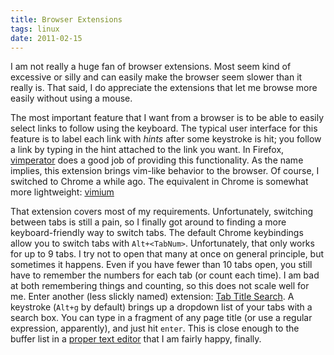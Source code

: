 ```yaml
---
title: Browser Extensions
tags: linux
date: 2011-02-15
---
```


I am not really a huge fan of browser extensions.  Most seem kind of
excessive or silly and can easily make the browser seem slower than it
really is.  That said, I do appreciate the extensions that let me
browse more easily without using a mouse.

The most important feature that I want from a browser is to be able to
easily select links to follow using the keyboard.  The typical user
interface for this feature is to label each link with _hints_ after
some keystroke is hit; you follow a link by typing in the hint
attached to the link you want.  In Firefox,
[vimperator](http://vimperator.org/vimperator "vimperator") does a
good job of providing this functionality.  As the name implies, this
extension brings vim-like behavior to the browser.  Of course, I
switched to Chrome a while ago.  The equivalent in Chrome is somewhat
more lightweight:
[vimium](https://chrome.google.com/extensions/detail/dbepggeogbaibhgnhhndojpepiihcmeb
"vimium")

That extension covers most of my requirements.  Unfortunately,
switching between tabs is still a pain, so I finally got around to
finding a more keyboard-friendly way to switch tabs.  The default
Chrome keybindings allow you to switch tabs with `Alt+<TabNum>`.
Unfortunately, that only works for up to 9 tabs.  I try not to open
that many at once on general principle, but sometimes it happens.
Even if you have fewer than 10 tabs open, you still have to remember
the numbers for each tab (or count each time).  I am bad at both
remembering things and counting, so this does not scale well for me.
Enter another (less slickly named) extension:
[Tab Title Search](https://chrome.google.com/extensions/detail/fbgmfenfjogaoibifpgolehkibnfalgn?hl=en
"Tab Title Search").  A keystroke (`Alt+g` by default) brings up a
dropdown list of your tabs with a search box.  You can type in a
fragment of any page title (or use a regular expression, apparently),
and just hit `enter`.  This is close enough to the buffer list in a
[proper text editor](http://www.gnu.org/software/emacs/ "emacs") that
I am fairly happy, finally.
